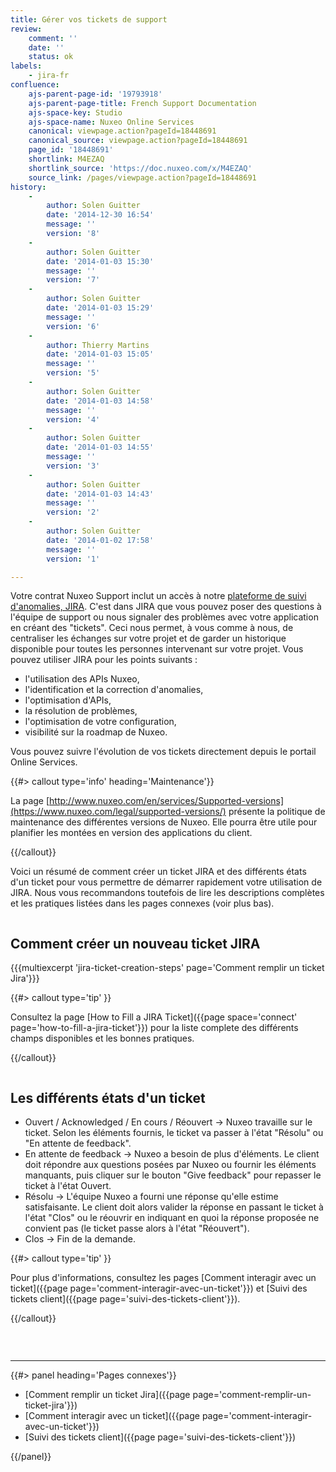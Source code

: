 ```yaml
---
title: Gérer vos tickets de support
review:
    comment: ''
    date: ''
    status: ok
labels:
    - jira-fr
confluence:
    ajs-parent-page-id: '19793918'
    ajs-parent-page-title: French Support Documentation
    ajs-space-key: Studio
    ajs-space-name: Nuxeo Online Services
    canonical: viewpage.action?pageId=18448691
    canonical_source: viewpage.action?pageId=18448691
    page_id: '18448691'
    shortlink: M4EZAQ
    shortlink_source: 'https://doc.nuxeo.com/x/M4EZAQ'
    source_link: /pages/viewpage.action?pageId=18448691
history:
    -
        author: Solen Guitter
        date: '2014-12-30 16:54'
        message: ''
        version: '8'
    -
        author: Solen Guitter
        date: '2014-01-03 15:30'
        message: ''
        version: '7'
    -
        author: Solen Guitter
        date: '2014-01-03 15:29'
        message: ''
        version: '6'
    -
        author: Thierry Martins
        date: '2014-01-03 15:05'
        message: ''
        version: '5'
    -
        author: Solen Guitter
        date: '2014-01-03 14:58'
        message: ''
        version: '4'
    -
        author: Solen Guitter
        date: '2014-01-03 14:55'
        message: ''
        version: '3'
    -
        author: Solen Guitter
        date: '2014-01-03 14:43'
        message: ''
        version: '2'
    -
        author: Solen Guitter
        date: '2014-01-02 17:58'
        message: ''
        version: '1'

---
```

Votre contrat Nuxeo Support inclut un acc&egrave;s &agrave; notre [plateforme de suivi d'anomalies, JIRA](https://jira.nuxeo.com). C'est dans JIRA que vous pouvez poser des questions &agrave; l'&eacute;quipe de support ou nous signaler des probl&egrave;mes avec votre application en cr&eacute;ant des "tickets". Ceci nous permet, &agrave; vous comme &agrave; nous, de centraliser les &eacute;changes sur votre projet et de garder un historique disponible pour toutes les personnes intervenant sur votre projet. Vous pouvez utiliser JIRA pour les points suivants :&nbsp;

*   l'utilisation des APIs Nuxeo,
*   l'identification et la correction d'anomalies,
*   l'optimisation d'APIs,
*   la r&eacute;solution de probl&egrave;mes,
*   l'optimisation de votre configuration,
*   visibilit&eacute; sur la roadmap de Nuxeo.

Vous pouvez suivre l'&eacute;volution de vos tickets directement depuis le portail Online Services.

{{#> callout type='info' heading='Maintenance'}}

La page [http://www.nuxeo.com/en/services/Supported-versions](https://www.nuxeo.com/legal/supported-versions/) pr&eacute;sente la politique de maintenance des diff&eacute;rentes versions de Nuxeo. Elle pourra &ecirc;tre utile pour planifier les mont&eacute;es en version des applications du client.

{{/callout}}

Voici un r&eacute;sum&eacute; de comment cr&eacute;er un ticket JIRA et des diff&eacute;rents &eacute;tats d'un ticket pour vous permettre de d&eacute;marrer rapidement votre utilisation de JIRA. Nous vous recommandons toutefois de lire les descriptions compl&egrave;tes et les pratiques list&eacute;es dans les pages connexes (voir plus bas).

<div class="row" data-equalizer data-equalize-on="medium"><div class="column medium-6">

## Comment cr&eacute;er un nouveau ticket JIRA

{{{multiexcerpt 'jira-ticket-creation-steps' page='Comment remplir un ticket Jira'}}}

{{#> callout type='tip' }}

Consultez la page [How to Fill a JIRA Ticket]({{page space='connect' page='how-to-fill-a-jira-ticket'}}) pour la liste complete des diff&eacute;rents champs disponibles et les bonnes pratiques.

{{/callout}}</div><div class="column medium-6">

## Les diff&eacute;rents &eacute;tats d'un ticket

*   Ouvert / Acknowledged / En cours / R&eacute;ouvert
    &rarr;&nbsp;Nuxeo travaille sur le ticket. Selon les &eacute;l&eacute;ments fournis, le ticket va passer &agrave; l'&eacute;tat "R&eacute;solu" ou "En attente de feedback".
*   En attente de feedback
    &rarr;&nbsp;Nuxeo a besoin de plus d'&eacute;l&eacute;ments. Le client doit r&eacute;pondre aux questions pos&eacute;es par Nuxeo ou fournir les &eacute;l&eacute;ments manquants, puis cliquer sur le bouton "Give feedback" pour repasser le ticket &agrave; l'&eacute;tat Ouvert.
*   R&eacute;solu
    &rarr; L'&eacute;quipe Nuxeo a fourni une r&eacute;ponse qu'elle estime satisfaisante. Le client doit alors valider la r&eacute;ponse en passant le ticket &agrave; l'&eacute;tat "Clos" ou le r&eacute;ouvrir en indiquant en quoi la r&eacute;ponse propos&eacute;e ne convient pas (le ticket passe alors &agrave; l'&eacute;tat "R&eacute;ouvert").
*   Clos
    &rarr; Fin de la demande.&nbsp;

{{#> callout type='tip' }}

Pour plus d'informations, consultez les pages&nbsp;[Comment interagir avec un ticket]({{page page='comment-interagir-avec-un-ticket'}}) et [Suivi des tickets client]({{page page='suivi-des-tickets-client'}}).

{{/callout}}</div></div>

&nbsp;

* * *

<div class="row" data-equalizer data-equalize-on="medium"><div class="column medium-6">{{#> panel heading='Pages connexes'}}

*   [Comment remplir un ticket Jira]({{page page='comment-remplir-un-ticket-jira'}})
*   [Comment interagir avec un ticket]({{page page='comment-interagir-avec-un-ticket'}})
*   [Suivi des tickets client]({{page page='suivi-des-tickets-client'}})

{{/panel}}</div><div class="column medium-6">

&nbsp;

</div></div>
